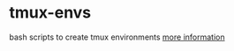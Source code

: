 # tmux-envs
bash scripts to create tmux environments
[more information](https://zozitak.github.io/tmux-envs/)
